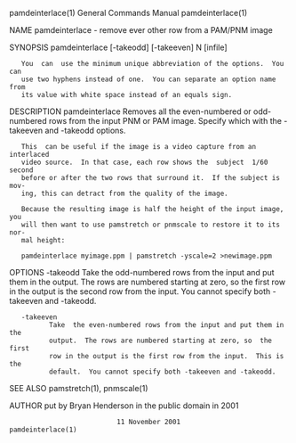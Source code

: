 pamdeinterlace(1)          General Commands Manual          pamdeinterlace(1)

NAME
       pamdeinterlace - remove ever other row from a PAM/PNM image

SYNOPSIS
       pamdeinterlace [-takeodd] [-takeeven] N [infile]

       You  can  use the minimum unique abbreviation of the options.  You can
       use two hyphens instead of one.  You can separate an option name  from
       its value with white space instead of an equals sign.

DESCRIPTION
       pamdeinterlace Removes all the even-numbered or odd-numbered rows from
       the input PNM or PAM image.  Specify  which  with  the  -takeeven  and
       -takeodd options.

       This  can be useful if the image is a video capture from an interlaced
       video source.  In that case, each row shows the  subject  1/60  second
       before or after the two rows that surround it.  If the subject is mov‐
       ing, this can detract from the quality of the image.

       Because the resulting image is half the height of the input image, you
       will then want to use pamstretch or pnmscale to restore it to its nor‐
       mal height:

       pamdeinterlace myimage.ppm | pamstretch -yscale=2 >newimage.ppm

OPTIONS
       -takeodd
              Take the odd-numbered rows from the input and put them  in  the
              output.   The  rows are numbered starting at zero, so the first
              row in the output is the second row from the input.  You cannot
              specify both -takeeven and -takeodd.

       -takeeven
              Take  the even-numbered rows from the input and put them in the
              output.  The rows are numbered starting at zero, so  the  first
              row in the output is the first row from the input.  This is the
              default.  You cannot specify both -takeeven and -takeodd.

SEE ALSO
       pamstretch(1), pnmscale(1)

AUTHOR
       put by Bryan Henderson in the public domain in 2001

                               11 November 2001             pamdeinterlace(1)
